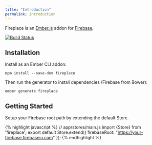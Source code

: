 ```yaml
---
title: "Introduction"
permalink: introduction
---
```


Fireplace is an [Ember.js](http://emberjs.com) addon for [Firebase](http://firebase.com).

[![Build Status](https://travis-ci.org/rlivsey/fireplace.svg?branch=master)](https://travis-ci.org/rlivsey/fireplace)

## Installation

Install as an Ember CLI addon:

`npm install --save-dev fireplace`

Then run the generator to install dependencies (Firebase from Bower):

`ember generate fireplace`

## Getting Started

Setup your Firebase root path by extending the default Store.

{% highlight javascript %}
// app/stores/main.js
import {Store} from 'fireplace';
export default Store.extend({
  firebaseRoot: "https://your-firebase.firebaseio.com"
});
{% endhighlight %}
